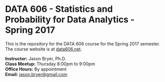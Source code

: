 # DATA 606 - Statistics and Probability for Data Analytics - Spring 2017

This is the repository for the DATA 606 course for the Spring 2017 semester. The course website is at [data606.net](http://data606.net).

**Instructor:** Jason Bryer, Ph.D.  
**Class Meetup:** Thursday 8:00pm to 9:00pm  
**Office Hours:** By appointment  
**Email:** <a href="mailto:jason.bryer@gmail.com?Subject=DATA606">jason.bryer@gmail.com</a>      
